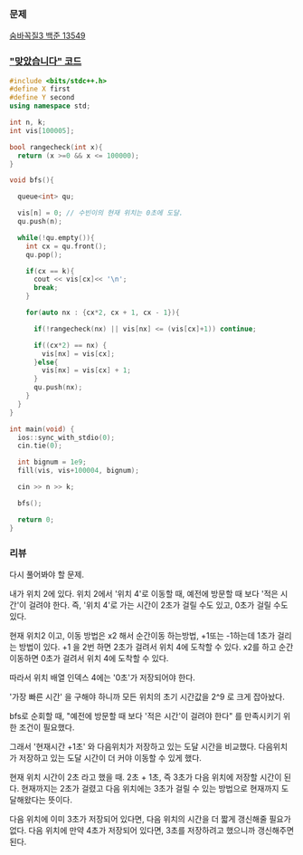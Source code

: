 ### 문제 

[숨바꼭질3 백준 13549](https://www.acmicpc.net/problem/13549)



### ["맞았습니다" 코드](http://boj.kr/f4a2076c0b9941ad822aff9a66df8ed8) 

```c++
#include <bits/stdc++.h>
#define X first
#define Y second
using namespace std;

int n, k;
int vis[100005];

bool rangecheck(int x){
  return (x >=0 && x <= 100000);
}

void bfs(){

  queue<int> qu;

  vis[n] = 0; // 수빈이의 현재 위치는 0초에 도달.
  qu.push(n);

  while(!qu.empty()){
    int cx = qu.front();
    qu.pop();

    if(cx == k){
      cout << vis[cx]<< '\n';
      break;
    }

    for(auto nx : {cx*2, cx + 1, cx - 1}){

      if(!rangecheck(nx) || vis[nx] <= (vis[cx]+1)) continue;

      if((cx*2) == nx) {
        vis[nx] = vis[cx];
      }else{
        vis[nx] = vis[cx] + 1;
      }
      qu.push(nx);
    }
  }
}

int main(void) {
  ios::sync_with_stdio(0);
  cin.tie(0);

  int bignum = 1e9;
  fill(vis, vis+100004, bignum);

  cin >> n >> k;

  bfs();

  return 0;
}
```


### 리뷰

다시 풀어봐야 할 문제. 

내가 위치 2에 있다. 
위치 2에서 '위치 4'로 이동할 때, 예전에 방문할 때 보다 '적은 시간'이 걸려야 한다. 
즉, '위치 4'로 가는 시간이 2초가 걸릴 수도 있고, 0초가 걸릴 수도 있다. 

현재 위치2 이고, 이동 방법은 x2 해서 순간이동 하는방법, +1또는 -1하는데 1초가 걸리는 방법이 있다. 
+1 을 2번 하면 2초가 걸려서 위치 4에 도착할 수 있다. 
x2를 하고 순간이동하면 0초가 걸려서 위치 4에 도착할 수 있다. 

따라서 위치 배열 인덱스 4에는 '0초'가 저장되어야 한다. 

'가장 빠른 시간' 을 구해야 하니까 모든 위치의 초기 시간값을 2^9 로 크게 잡아놨다. 

bfs로 순회할 때, "예전에 방문할 때 보다 '적은 시간'이 걸려야 한다" 를 만족시키기 위한 조건이 필요했다. 

그래서 '현재시간 +1초' 와 다음위치가 저장하고 있는 도달 시간을 비교했다. 다음위치가 저장하고 있는 도달 시간이 더 커야 이동할 수 있게 했다. 

현재 위치 시간이 2초 라고 했을 때. 2초 + 1초, 즉 3초가 다음 위치에 저장할 시간이 된다. 
현재까지는 2초가 걸렸고 다음 위치에는 3초가 걸릴 수 있는 방법으로 현재까지 도달해왔다는 뜻이다. 

다음 위치에 이미 3초가 저장되어 있다면, 다음 위치의 시간을 더 짧게 갱신해줄 필요가 없다. 
다음 위치에 만약 4초가 저장되어 있다면, 3초를 저장하려고 했으니까 갱신해주면 된다. 